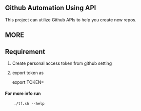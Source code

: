 ## Github Automation Using API

This project can utilize Github APIs to help you create new repos.

## MORE

## Requirement

1. Create personal access token from github setting
2. export token as

    export TOKEN=<value>

#### For more info run 

        ./tf.sh --help

